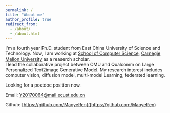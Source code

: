 ```yaml
---
permalink: /
title: "About me"
author_profile: true
redirect_from: 
  - /about/
  - /about.html
---
```


I'm a fourth year Ph.D. student from East China University of Science and Technology. Now, I am working at [School of Computer Science](https://www.cs.cmu.edu/), [Carnegie Mellon University](https://www.cmu.edu/) as a reaserch scholar.  
I lead the collaborative project between CMU and Qualcomm on Large Personalized Text2image Generative Model. 
My research interest includes computer vision, diffusion model, multi-model Learning, federated learning.

Looking for a postdoc position now. 



Email: [Y20170064@mail.ecust.edu.cn](mailto:Y20170064@mail.ecust.edu.cn)

Github: [https://github.com/MaoyeRen]([https://github.com/MaoyeRen)

